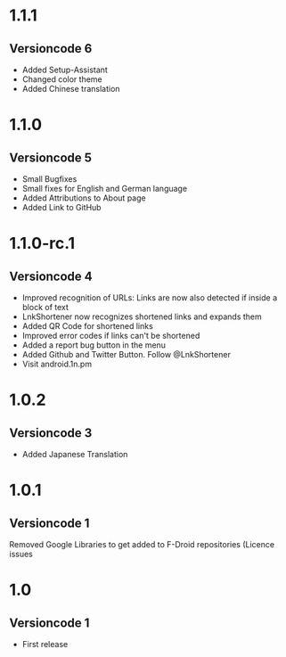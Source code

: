 # 1.1.1
## Versioncode 6
* Added Setup-Assistant
* Changed color theme
* Added Chinese translation

# 1.1.0
## Versioncode 5
* Small Bugfixes
* Small fixes for English and German language
* Added Attributions to About page
* Added Link to GitHub

# 1.1.0-rc.1
## Versioncode 4
* Improved recognition of URLs: Links are now also detected if inside a block of text
* LnkShortener now recognizes shortened links and expands them
* Added QR Code for shortened links
* Improved error codes if links can't be shortened
* Added a report bug button in the menu
* Added Github and Twitter Button. Follow @LnkShortener
* Visit android.1n.pm

# 1.0.2
## Versioncode 3
* Added Japanese Translation

# 1.0.1
## Versioncode 1
Removed Google Libraries to get added to F-Droid repositories (Licence issues

# 1.0
## Versioncode 1
* First release

